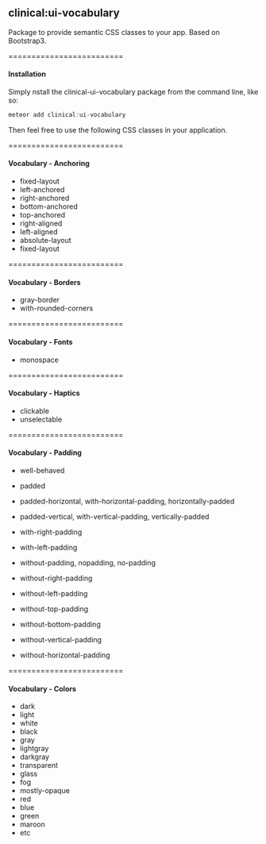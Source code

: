 ## clinical:ui-vocabulary


Package to provide semantic CSS classes to your app.  Based on Bootstrap3.  


=========================
#### Installation

Simply nstall the clinical-ui-vocabulary package from the command line, like so:

````js
meteor add clinical:ui-vocabulary
````

Then feel free to use the following CSS classes in your application.  

=========================
#### Vocabulary - Anchoring  

- fixed-layout
- left-anchored
- right-anchored
- bottom-anchored
- top-anchored
- right-aligned
- left-aligned
- absolute-layout
- fixed-layout

=========================
#### Vocabulary - Borders  

- gray-border
- with-rounded-corners

=========================
#### Vocabulary - Fonts  

- monospace  

=========================
#### Vocabulary - Haptics  

- clickable
- unselectable

=========================
#### Vocabulary - Padding

- well-behaved  
- padded
- padded-horizontal, with-horizontal-padding, horizontally-padded
- padded-vertical, with-vertical-padding, vertically-padded
- with-right-padding
- with-left-padding

- without-padding, nopadding, no-padding
- without-right-padding
- without-left-padding
- without-top-padding
- without-bottom-padding
- without-vertical-padding
- without-horizontal-padding

=========================
#### Vocabulary - Colors

- dark
- light
- white
- black
- gray
- lightgray
- darkgray
- transparent
- glass
- fog
- mostly-opaque
- red
- blue
- green
- maroon
- etc
